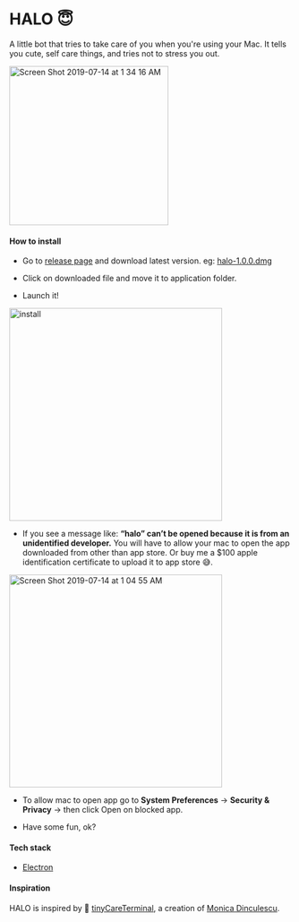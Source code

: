 # HALO 😇

A little bot that tries to take care of you when you're using your Mac. It tells you cute, self care things, and tries not to stress you out.

<img width="284" alt="Screen Shot 2019-07-14 at 1 34 16 AM" src="https://user-images.githubusercontent.com/3471415/61179780-d5800780-a5d7-11e9-8d7a-a6ff678808d9.png">

#### How to install


- Go to [release page](https://github.com/gauravchl/halo/releases) and download latest version. eg: [halo-1.0.0.dmg](https://github.com/gauravchl/halo/releases/download/v1.0.0/halo-1.0.0.dmg)
- Click on downloaded file and move it to application folder.

- Launch it!

<img width="380" alt="install" src="https://user-images.githubusercontent.com/3471415/61179745-1af00500-a5d7-11e9-9043-7d4ac846ea34.png">



- If you see a message like: **“halo” can’t be opened because it is from an unidentified developer.** You will have to allow your mac to open the app downloaded from other than app store. Or buy me a  $100 apple identification certificate to upload it to app store 😅.


<img width="380" alt="Screen Shot 2019-07-14 at 1 04 55 AM" src="https://user-images.githubusercontent.com/3471415/61179805-1d069380-a5d8-11e9-98de-9eda2084c8f2.png">

- To allow mac to open app go to **System Preferences** -> **Security & Privacy** -> then click Open on blocked app.

- Have some fun, ok?


#### Tech stack
- [Electron](https://electronjs.org/)


#### Inspiration

HALO is inspired by 💖 [tinyCareTerminal](https://github.com/notwaldorf/tiny-care-terminal),  a creation of [Monica Dinculescu](https://twitter.com/notwaldorf).
